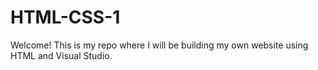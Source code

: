 # HTML-CSS-1
Welcome! This is my repo where I will be building my own website using HTML and Visual Studio.
